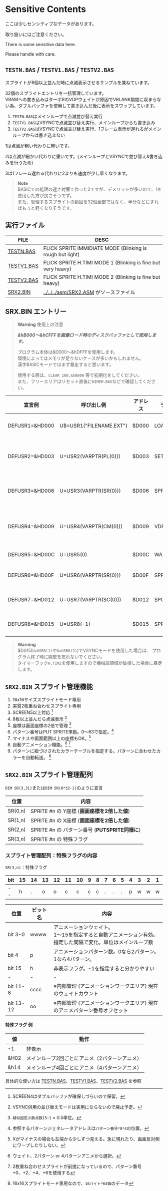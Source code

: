 ﻿# **Sensitive Contents**

ここは少しセンシティブなデータがあります。

取り扱いにはご注意ください。

There is some sensitive data here.

Please handle with care.

## ```TESTN.BAS``` / ```TESTV1.BAS``` / ```TESTV2.BAS```

スプライトが8個以上並んだ時に点滅表示させるサンプルを兼ねています。

32個のスプライトエントリを一括管理しています。  
VRAMへの書き込みはターボRのVDPウェイトが原因でVBLANK期間に収まらない為、ダブルバッファを使用して書き込んだ後に表示をスワップしています。

1) ```TESTN.BAS```はメインループで点滅並び替え実行
2) ```TESTV1.BAS```はVSYNCで点滅並び替え実行、メインループからも書き込み
3) ```TESTV2.BAS```はVSYNCで点滅並び替え実行、1フレーム表示が遅れるがメインループからは書き込まない

1は点滅が粗い代わりに軽いです。

2は点滅が細かい代わりに重いです。(メインループとVSYNCで並び替え&書き込みを行うため)

3は1フレーム遅れる代わりに2よりも速度が少し早くなります。

> **Note**  
> BASICでの処理の遅さ対策で作った2ですが、デメリットが多いので、1を使用した方が良さそうです。  
> また、管理するスプライトの範囲を32個全部ではなく、半分などにすればもっと軽くなりそうです。  

## 実行ファイル

|FILE|DESC   |
|---|---|
| [TESTN.BAS](TESTN.BAS)| FLICK SPRITE IMMIDIATE MODE (Blinking is rough but light) |
| [TESTV1.BAS](TESTV1.BAS)| FLICK SPRITE H.TIMI MODE 1 (Blinking is fine but very heavy) |
| [TESTV2.BAS](TESTV2.BAS)| FLICK SPRITE H.TIMI MODE 2 (Blinking is fine but heavy) |
| [SRX2.BIN](../../../asm)| [../../../asm/SRX2.ASM](../../../asm/SRX2.ASM) がソースファイル |

## SRX.BIN エントリー

> **Warning** 使用上の注意
>
> ***&hB000～&hCFFFを画像ロード時のディスクバッファとして使用します。***  
>
> プログラム本体は&D000～&hDFFFを使用します。  
> 環境によってはメモリが足りないケースが多いかもしれません。   
> 漢字BASICモードではまず暴走すると思います。
>
> 使用する際は、```CLEAR 100,&hB000``` 等で初期化をしてください。   
> また、フリーエリアはリセット直後に```HIMEM.BAS```などで確認してください。   


|宣言例 |呼び出し例 |アドレス | ラベル | ソースファイル | 内容 |
|---|---|---|---|---|---|
| DEFUSR1=&HD000| U$=USR1("FILENAME.EXT")|$D000| LOAD_SRD | GSF_LOAD.ASM | GS/BSAVEファイルをロード。 ファイル名は```"8文字.3文字"```であること
| DEFUSR2=&HD003| U=USR2(VARPTR(PL(0)))  |$D003| SET_PLT  | GSF_LOAD.ASM | PLT配列を使ってパレット反映。<BR>INT配列なら```DIM PL(15):COPY"PALETTE.PLT"TO PL```など
| DEFUSR3=&HD006| U=USR3(VARPTR(SR(0)))  |$D006| SPR_TIME | SPRCLOC2.ASM | INTスプライト配列(8個)のパターン番号に時刻を反映。0=”"、1～10=数字の"0"～"9"、11=":"
| DEFUSR4=&HD009| U=USR4(VARPTR(CM(0)))  |$D009| VDPCMD   | VDPCOMAN.ASM | VDPコマンドを実行。配列の中身はVDPコマンドリファレンス参照。（NX、NYがマイナスの場合や範囲外などの自動補正あり）
| DEFUSR5=&HD00C| U=USR5(0)              |$D00C| WAITVDPC | VDPCOMAN.ASM | VDPコマンドの実行終了まで待つ
| DEFUSR6=&HD00F| U=USR6(VARPTR(SR(0)))  |$D00F| SPR_SET  | SPR_SET.ASM  | [スプライト管理配列](#スプライト管理配列)を渡してスプライトを表示する。 (```PUT SPRITE```より便利な機能多数)
| DEFUSR7=&HD012| U=USR7(VARPTR(SC(0)))  |$D012| SPC_SET  | SPR_SET.ASM  | スプライトパターン番号に対応するカラー配列を登録。(```16バイト*64個```の配列)
| DEFUSR8=&HD015| U=USR8(-1)             |$D015| SPR_INT  | SPR_SET.ASM  | スプライト並び替えをVSYNC割り込みで実行。<BR>-1を指定すると解除。

> **Warning**  
> $D015(```U=USR8(1)```や```U=USR8(2)```)でVSYNCモードを使用した場合は、
> プログラム終了時に開放を忘れないでください。  
> タイマーフック```H.TIMI```を使用しますので機械語領域が破損した場合に暴走します。


## ```SRX2.BIN``` スプライト管理機能

1) 16x16サイズスプライトモード専用
2) 実質2枚重ね合わせスプライト専用
2) SCREEN5以上対応 [^対応画面]
3) 8枚以上並んだら点滅表示 [^点滅モード]
4) 座標は画面座標の2倍で管理 [^固定小数点座標]
5) パターン番号はPUT SPRITE準拠。0～63で指定。[^パターン番号とジェネレータアドレス]
6) マイナスや画面範囲以上の座標もOK。[^表示範囲]
7) 自動アニメーション機能。[^アニメーション機能] [^アニメーションとパターン番号]
8) パターンに紐づけされたカラーテーブルを指定する。パターンに合わせたカラーを自動転送。 [^カラーテーブル]

[^対応画面]:  SCREEN4はダブルバッファが確保しづらいので保留。

[^点滅モード]: VSYNC併用の並び替えモードは実用にならないので廃止予定。

[^固定小数点座標]: ```疑似固定小数点数15:1``` = 0.5単位。

[^パターン番号とジェネレータアドレス]: 参照するパターンジェネレータアドレスは```パターン番号*8*4```の位置。

[^表示範囲]: Xがマイナスの場合も左端から少しずつ見える。急に現れたり、画面反対側にワープしたりしない。

[^アニメーション機能]: ウェイト、2パターン or 4パターンアニメから選択。

[^アニメーションとパターン番号]: 2枚重ね合わせスプライトが前提になっているので、パターン番号+0、+2、+4、+6を使用する

[^カラーテーブル]: 16x16スプライトモード専用なので、```16バイト*64個```のデータ

## ```SRX2.BIN``` スプライト管理配列

```DIM SR(3,31)```または```DIM SR(8*32-1)```のように宣言

|位置|内容|
|---|---|
|SR(0,n)|SPRITE #n の Y座標 (**画面座標を2倍した値**)|
|SR(1,n)|SPRITE #n の X座標 (**画面座標を2倍した値**)|
|SR(2,n)|SPRITE #n の パターン番号 (**PUTSPRITE同様に**)|
|SR(3,n)|SPRITE #n の 特殊フラグ|

### スプライト管理配列：特殊フラグの内容

```SR(3,n)```：特殊フラグ

|bit| 15| 14| 13| 12| 11| 10|  9|  8|  7|  6|  5|  4|  3|  2|  1|  0| 
|---|---|---|---|---|---|---|---|---|---|---|---|---|---|---|---|---|
| -- | h | . | o |  o| c | c | c | c | . | . | . | p | w | w | w | w | 

|位置|ビット名|内容|
|---|---|---|
|bit 3-0|wwww|アニメーションウェイト。<br>1～15を指定すると自動アニメーション有効。<br>指定した間隔で変化。単位はメインループ数|
|bit 4  |p|アニメーションパターン数。0なら2パターン。1なら4パターン。|
|bit 15|h|非表示フラグ。-1を指定すると分かりやすい|
| - | - | -
|bit 11-8|cccc| ※内部管理 (アニメーションワークエリア) 現在のウェイトカウント|
|bit 13-12|oo| ※内部管理 (アニメーションワークエリア) 現在のアニメパターン番号オフセット|


#### 特殊フラグ 例
|値|動作
|---|---
| -1 |非表示
|&H02|メインループ2回ごとにアニメ（2パターンアニメ）
|&h14|メインループ4回ごとにアニメ（4パターンアニメ）

具体的な使い方は [TESTN.BAS](TESTN.BAS)、[TESTV1.BAS](TESTV1.BAS)、[TESTV2.BAS](TESTV2.BAS) を参照

